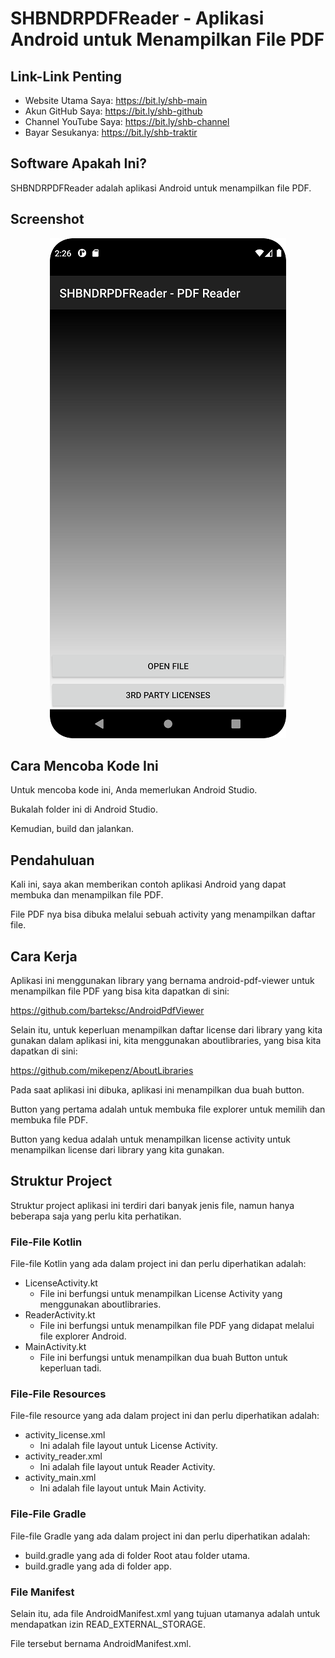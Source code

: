 # SHBNDRPDFReader - Aplikasi Android untuk Menampilkan File PDF

## Link-Link Penting

- Website Utama Saya: https://bit.ly/shb-main
- Akun GitHub Saya: https://bit.ly/shb-github
- Channel YouTube Saya: https://bit.ly/shb-channel
- Bayar Sesukanya: https://bit.ly/shb-traktir

## Software Apakah Ini?

SHBNDRPDFReader adalah aplikasi Android untuk menampilkan file PDF.

## Screenshot

<p align="center">
  <img src=".readme-assets/SHBNDRPDFReader-1.png?raw=true" />
</p>

## Cara Mencoba Kode Ini

Untuk mencoba kode ini, Anda memerlukan Android Studio.

Bukalah folder ini di Android Studio.

Kemudian, build dan jalankan.

## Pendahuluan

Kali ini, saya akan memberikan contoh aplikasi Android yang dapat membuka dan menampilkan file PDF.

File PDF nya bisa dibuka melalui sebuah activity yang menampilkan daftar file.

## Cara Kerja

Aplikasi ini menggunakan library yang bernama android-pdf-viewer untuk menampilkan file PDF yang bisa kita dapatkan di sini:

https://github.com/barteksc/AndroidPdfViewer

Selain itu, untuk keperluan menampilkan daftar license dari library yang kita gunakan dalam aplikasi ini, kita menggunakan aboutlibraries, yang bisa kita dapatkan di sini:

https://github.com/mikepenz/AboutLibraries

Pada saat aplikasi ini dibuka, aplikasi ini menampilkan dua buah button.

Button yang pertama adalah untuk membuka file explorer untuk memilih dan membuka file PDF.

Button yang kedua adalah untuk menampilkan license activity untuk menampilkan license dari library yang kita gunakan.

## Struktur Project

Struktur project aplikasi ini terdiri dari banyak jenis file, namun hanya beberapa saja yang perlu kita perhatikan.

### File-File Kotlin

File-file Kotlin yang ada dalam project ini dan perlu diperhatikan adalah:

- LicenseActivity.kt
	- File ini berfungsi untuk menampilkan License Activity yang menggunakan aboutlibraries.
- ReaderActivity.kt
	- File ini berfungsi untuk menampilkan file PDF yang didapat melalui file explorer Android.
- MainActivity.kt
	- File ini berfungsi untuk menampilkan dua buah Button untuk keperluan tadi.
	
### File-File Resources

File-file resource yang ada dalam project ini dan perlu diperhatikan adalah:

- activity_license.xml
	- Ini adalah file layout untuk License Activity.
- activity_reader.xml
	- Ini adalah file layout untuk Reader Activity.
- activity_main.xml
	- Ini adalah file layout untuk Main Activity.
	
### File-File Gradle

File-file Gradle yang ada dalam project ini dan perlu diperhatikan adalah:

- build.gradle yang ada di folder Root atau folder utama.
- build.gradle yang ada di folder app.
	
### File Manifest

Selain itu, ada file AndroidManifest.xml yang tujuan utamanya adalah untuk mendapatkan izin READ_EXTERNAL_STORAGE.

File tersebut bernama AndroidManifest.xml.